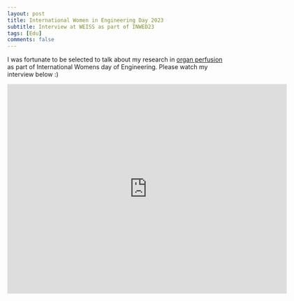 ```yaml
---
layout: post
title: International Women in Engineering Day 2023
subtitle: Interview at WEISS as part of INWED23
tags: [Edu]
comments: false
---
```

I was fortunate to be selected to talk about my research in [organ perfusion](https://renimagbagbeola.github.io/2022-07-18-Robotic-Organ-Perfusion/) as part of International Womens day of Engineering. Please watch my interview below :) 

<iframe width="640" height="480" src="https://www.youtube.com/embed/K8XvpNUCpbU" title="As part of #INWED23, Dr Morenike Magbagbeola discusses developing a new transplant machine." frameborder="0" allow="accelerometer; autoplay; clipboard-write; encrypted-media; gyroscope; picture-in-picture" allowfullscreen></iframe>
